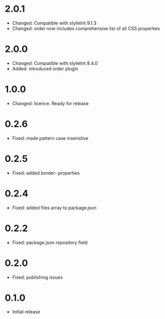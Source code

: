 # 2.0.1

-    Changed: Compatible with stylelint 9.1.3
-    Changed: order now includes comprehensive list of all CSS properties


# 2.0.0

-    Changed: Compatible with stylelint 8.4.0
-    Added: introduced order plugin

# 1.0.0

-   Changed: licence. Ready for release

# 0.2.6

-   Fixed: made pattern case insenstive

# 0.2.5

-   Fixed: added border- properties

# 0.2.4

-   Fixed: added files array to package.json

# 0.2.2

-   Fixed: package.json repository field

# 0.2.0

-   Fixed: publishing issues

# 0.1.0

-   Initial release

